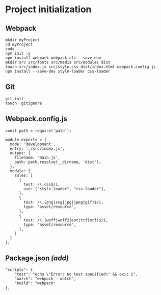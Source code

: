 # Project initialization
## Webpack
    mkdir myProject
    cd myProject
    code .
    npm init -y
    npm install webpack webpack-cli --save-dev
    mkdir src src/fonts src/media src/modules dist
    touch src/index.js src/style.css dist/index.html webpack.config.js
    npm install --save-dev style-loader css-loader
## Git
    git init
    touch .gitignore
## Webpack.config.js
    const path = require('path');

    module.exports = {
      mode: 'development',
      entry: './src/index.js',
      output: {
        filename: 'main.js',
        path: path.resolve(__dirname, 'dist'),
      },
      module: {
        rules: [
          {
            test: /\.css$/i,
            use: ["style-loader", "css-loader"],
          },
          {
            test: /\.(png|svg|jpg|jpeg|gif)$/i,
            type: "asset/resource",
          },
          {
            test: /\.(woff|woff2|eot|ttf|otf)$/i,
            type: 'asset/resource',
          },
        ]
      }
    };
## Package.json *(add)*
    "scripts": {
        "test": "echo \"Error: no test specified\" && exit 1",
        "watch": "webpack --watch",
        "build": "webpack"
    },
